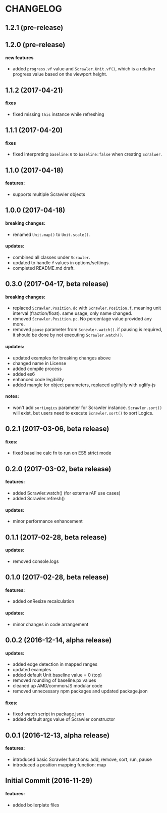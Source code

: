 CHANGELOG
=========

## 1.2.1 (pre-release)

## 1.2.0 (pre-release)

#### new features
- added `progress.vf` value and `Scrawler.Unit.vf()`, which is a relative progress value based on the viewport height.

## 1.1.2 (2017-04-21)

#### fixes
- fixed missing `this` instance while refreshing

## 1.1.1 (2017-04-20)

#### fixes
- fixed interpreting `baseline:0` to `baseline:false` when creating `Scralwer`.

## 1.1.0 (2017-04-18)

#### features:
- supports multiple Scrawler objects

## 1.0.0 (2017-04-18)

#### breaking changes:
- renamed `Unit.map()` to `Unit.scale()`.

#### updates:
- combined all classes under `Scrawler`.
- updated to handle `f` values in options/settings.
- completed README.md draft.

## 0.3.0 (2017-04-17, beta release)

#### breaking changes:
- replaced `Scrawler.Position.dc` with `Scrawler.Position.f`, meaning unit interval (fraction/float). same usage, only name changed.
- removed `Scrawler.Position.pc`. No percentage value provided any more.
- removed `pause` parameter from `Scrawler.watch()`. if pausing is required, it should be done by not executing `Scrawler.watch()`.

#### updates:
- updated examples for breaking changes above
- changed name in License
- added compile process
- added es6
- enhanced code legibility
- added mangle for object parameters, replaced uglifyify with uglify-js

#### notes:
- won't add `sortLogics` parameter for Scrawler instance. `Scrawler.sort()` will exist, but users need to execute `Scrawler.sort()` to sort Logics.

## 0.2.1 (2017-03-06, beta release)

#### fixes:
- fixed baseline calc fn to run on ES5 strict mode

## 0.2.0 (2017-03-02, beta release)

#### features:
- added Scrawler.watch() (for externa rAF use cases)
- added Scrawler.refresh()

#### updates:
- minor performance enhancement

## 0.1.1 (2017-02-28, beta release)

#### updates:
- removed console.logs

## 0.1.0 (2017-02-28, beta release)

#### features:
- added onResize recalculation

#### updates:
- minor changes in code arrangement

## 0.0.2 (2016-12-14, alpha release)

#### updates:
- added edge detection in mapped ranges
- updated examples
- added default Unit baseline value = 0 (top)
- removed rounding of baseline.px values
- cleaned up AMD/commonJS modular code
- removed unnecessary npm packages and updated package.json

#### fixes:
- fixed watch script in package.json
- added default args value of Scrawler constructor

## 0.0.1 (2016-12-13, alpha release)

#### features:
- introduced basic Scrawler functions: add, remove, sort, run, pause
- introduced a position mapping function: map

## Initial Commit (2016-11-29)

#### features:
- added bolierplate files



